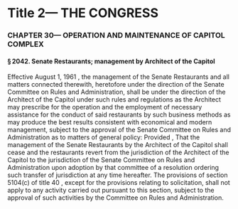 
# Title 2— THE CONGRESS
### CHAPTER 30— OPERATION AND MAINTENANCE OF CAPITOL COMPLEX
#### § 2042. Senate Restaurants; management by Architect of the Capitol

Effective August 1, 1961 , the management of the Senate Restaurants and all matters connected therewith, heretofore under the direction of the Senate Committee on Rules and Administration, shall be under the direction of the Architect of the Capitol under such rules and regulations as the Architect may prescribe for the operation and the employment of necessary assistance for the conduct of said restaurants by such business methods as may produce the best results consistent with economical and modern management, subject to the approval of the Senate Committee on Rules and Administration as to matters of general policy: Provided , That the management of the Senate Restaurants by the Architect of the Capitol shall cease and the restaurants revert from the jurisdiction of the Architect of the Capitol to the jurisdiction of the Senate Committee on Rules and Administration upon adoption by that committee of a resolution ordering such transfer of jurisdiction at any time hereafter. The provisions of section 5104(c) of title 40 , except for the provisions relating to solicitation, shall not apply to any activity carried out pursuant to this section, subject to the approval of such activities by the Committee on Rules and Administration.
